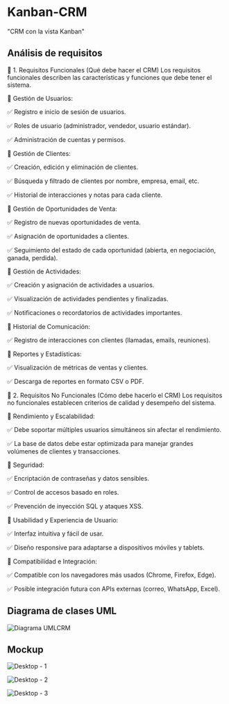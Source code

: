 # Kanban-CRM
"CRM con la vista Kanban"

## Análisis de requisitos

📌 1. Requisitos Funcionales (Qué debe hacer el CRM)
Los requisitos funcionales describen las características y funciones que debe tener el sistema.

🔹 Gestión de Usuarios:

✅ Registro e inicio de sesión de usuarios.

✅ Roles de usuario (administrador, vendedor, usuario estándar).

✅ Administración de cuentas y permisos.

🔹 Gestión de Clientes:

✅ Creación, edición y eliminación de clientes.

✅ Búsqueda y filtrado de clientes por nombre, empresa, email, etc.

✅ Historial de interacciones y notas para cada cliente.

🔹 Gestión de Oportunidades de Venta:

✅ Registro de nuevas oportunidades de venta.

✅ Asignación de oportunidades a clientes.

✅ Seguimiento del estado de cada oportunidad (abierta, en negociación, ganada, perdida).

🔹 Gestión de Actividades:

✅ Creación y asignación de actividades a usuarios.

✅ Visualización de actividades pendientes y finalizadas.

✅ Notificaciones o recordatorios de actividades importantes.

🔹 Historial de Comunicación:

✅ Registro de interacciones con clientes (llamadas, emails, reuniones).

🔹 Reportes y Estadísticas:

✅ Visualización de métricas de ventas y clientes.

✅ Descarga de reportes en formato CSV o PDF.


📌 2. Requisitos No Funcionales (Cómo debe hacerlo el CRM)
Los requisitos no funcionales establecen criterios de calidad y desempeño del sistema.

🔹 Rendimiento y Escalabilidad:

✅ Debe soportar múltiples usuarios simultáneos sin afectar el rendimiento.

✅ La base de datos debe estar optimizada para manejar grandes volúmenes de clientes y transacciones.

🔹 Seguridad:

✅ Encriptación de contraseñas y datos sensibles.

✅ Control de accesos basado en roles.

✅ Prevención de inyección SQL y ataques XSS.

🔹 Usabilidad y Experiencia de Usuario:

✅ Interfaz intuitiva y fácil de usar.

✅ Diseño responsive para adaptarse a dispositivos móviles y tablets.

🔹 Compatibilidad e Integración:

✅ Compatible con los navegadores más usados (Chrome, Firefox, Edge).

✅ Posible integración futura con APIs externas (correo, WhatsApp, Excel).

## Diagrama de clases UML

![Diagrama UMLCRM](https://github.com/user-attachments/assets/99f060c2-15e1-49d8-aade-f72403e50a51)

## Mockup

![Desktop - 1](https://github.com/user-attachments/assets/034f40d9-6174-4202-bc4b-a24f3e1d92e1)

![Desktop - 2](https://github.com/user-attachments/assets/53ea608b-84d5-4988-b579-83cf1fcaee80)

![Desktop - 3](https://github.com/user-attachments/assets/00f2fd79-8361-4311-840b-1b76f2894e6c)
